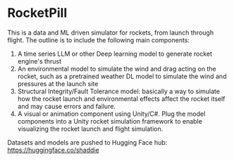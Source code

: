 # RocketPill
 
This is a data and ML driven simulator for rockets, from launch through flight. The outline is to include the following main components:
1. A time series LLM or other Deep learning model to generate rocket engine's thrust
2. An environmental model to simulate the wind and drag acting on the rocket, such as a pretrained weather DL model to simulate the wind and pressures at the launch site
3. Structural Integrity/Fault Tolerance model: basically a way to simulate how the rocket launch and environmental effects affect the rocket itself and may cause errors and failure.
4. A visual or animation component using Unity/C#. Plug the model components into a Unity rocket simulation framework to enable visualizing the rocket launch and flight simulation. 

Datasets and models are pushed to Hugging Face hub: https://huggingface.co/shaddie
